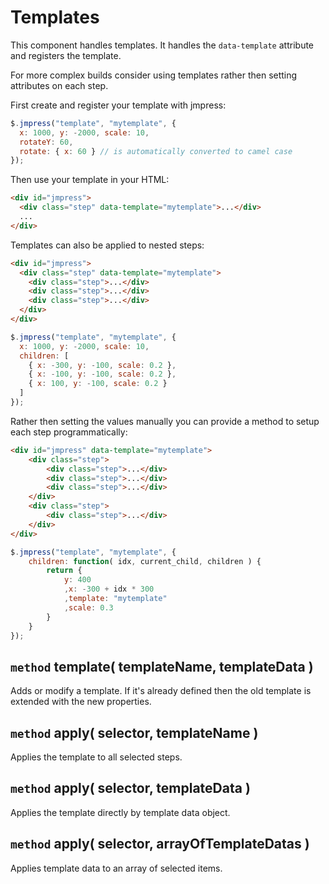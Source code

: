 # Templates

This component handles templates. It handles the `data-template` attribute and
registers the template.

For more complex builds consider using templates rather then setting attributes
on each step.

First create and register your template with jmpress:

```javascript
$.jmpress("template", "mytemplate", {
  x: 1000, y: -2000, scale: 10,
  rotateY: 60,
  rotate: { x: 60 } // is automatically converted to camel case
});
```

Then use your template in your HTML:

```html
<div id="jmpress">
  <div class="step" data-template="mytemplate">...</div>
  ...
</div>
```

Templates can also be applied to nested steps:

```html
<div id="jmpress">
  <div class="step" data-template="mytemplate">
    <div class="step">...</div>
    <div class="step">...</div>
    <div class="step">...</div>
  </div>
</div>
```

```javascript
$.jmpress("template", "mytemplate", {
  x: 1000, y: -2000, scale: 10,
  children: [
    { x: -300, y: -100, scale: 0.2 },
    { x: -100, y: -100, scale: 0.2 },
    { x: 100, y: -100, scale: 0.2 }
  ]
});
```

Rather then setting the values manually you can provide a method to setup each
step programmatically:

```html
<div id="jmpress" data-template="mytemplate">
	<div class="step">
		<div class="step">...</div>
		<div class="step">...</div>
		<div class="step">...</div>
	</div>
	<div class="step">
		<div class="step">...</div>
	</div>
</div>
```

```javascript
$.jmpress("template", "mytemplate", {
	children: function( idx, current_child, children ) {
		return {
			y: 400
			,x: -300 + idx * 300
			,template: "mytemplate"
			,scale: 0.3
		}
	}
});
```

## `method` template( templateName, templateData )
Adds or modify a template. If it's already defined then the old template is
extended with the new properties.

## `method` apply( selector, templateName )
Applies the template to all selected steps.

## `method` apply( selector, templateData )
Applies the template directly by template data object.

## `method` apply( selector, arrayOfTemplateDatas )
Applies template data to an array of selected items.